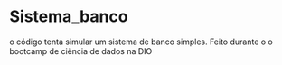 # Sistema_banco
o código tenta simular um sistema de banco simples. Feito durante o o bootcamp de ciência de dados na DIO
